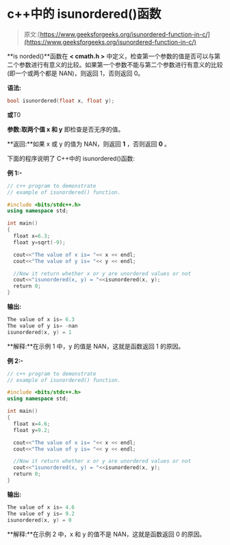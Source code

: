 # c++中的 isunordered()函数

> 原文:[https://www.geeksforgeeks.org/isunordered-function-in-c/](https://www.geeksforgeeks.org/isunordered-function-in-c/)

**is norded()**函数在 **< cmath.h >** 中定义，检查第一个参数的值是否可以与第二个参数进行有意义的比较。如果第一个参数不能与第二个参数进行有意义的比较(即一个或两个都是 NAN)，则返回 1，否则返回 0。

**语法:**

```cpp
bool isunordered(float x, float y);
```

**或**T0

**参数:**取**两个值 x 和 y** 即检查是否无序的值。

**返回:**如果 x 或 y 的值为 NAN，则返回 **1** ，否则返回 **0** 。

下面的程序说明了 C++中的 isunordered()函数:

**例 1:-**

```cpp
// c++ program to demonstrate
// example of isunordered() function.

#include <bits/stdc++.h>
using namespace std;

int main()
{
  float x=6.3;
  float y=sqrt(-9);

  cout<<"The value of x is= "<< x << endl;
  cout<<"The value of y is= "<< y << endl;

  //Now it return whether x or y are unordered values or not
  cout<<"isunordered(x, y) = "<<isunordered(x, y);
  return 0;
}
```

**输出:**

```cpp
The value of x is= 6.3
The value of y is= -nan
isunordered(x, y) = 1

```

**解释:**在示例 1 中，y 的值是 NAN，这就是函数返回 1 的原因。

**例 2:-**

```cpp
// c++ program to demonstrate
// example of isunordered() function.

#include <bits/stdc++.h>
using namespace std;

int main()
{
  float x=4.6;
  float y=9.2;

  cout<<"The value of x is= "<< x << endl;
  cout<<"The value of y is= "<< y << endl;

  //Now it return whether x or y are unordered values or not
  cout<<"isunordered(x, y) = "<<isunordered(x, y);
  return 0;
}
```

**输出:**

```cpp
The value of x is= 4.6
The value of y is= 9.2
isunordered(x, y) = 0

```

**解释:**在示例 2 中，x 和 y 的值不是 NAN，这就是函数返回 0 的原因。